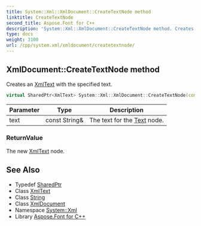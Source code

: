 ```yaml
---
title: System::Xml::XmlDocument::CreateTextNode method
linktitle: CreateTextNode
second_title: Aspose.Font for C++
description: 'System::Xml::XmlDocument::CreateTextNode method. Creates an XmlText with the specified text in C++.'
type: docs
weight: 3100
url: /cpp/system.xml/xmldocument/createtextnode/
---
```

## XmlDocument::CreateTextNode method


Creates an [XmlText](../../xmltext/) with the specified text.

```cpp
virtual SharedPtr<XmlText> System::Xml::XmlDocument::CreateTextNode(const String &text)
```


| Parameter | Type | Description |
| --- | --- | --- |
| text | const String\& | The text for the [Text](../../../system.text/) node. |

### ReturnValue

The new [XmlText](../../xmltext/) node.

## See Also

* Typedef [SharedPtr](../../../system/sharedptr/)
* Class [XmlText](../../xmltext/)
* Class [String](../../../system/string/)
* Class [XmlDocument](../)
* Namespace [System::Xml](../../)
* Library [Aspose.Font for C++](../../../)
